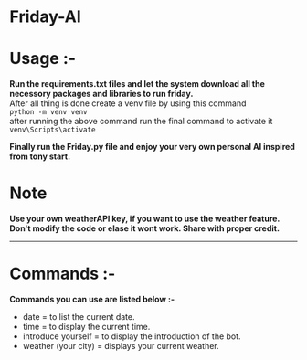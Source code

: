 # Friday-AI

# Usage :-

<b>Run the requirements.txt files and let the system download all the necessory packages and libraries to run friday.</b> <br> 
After all thing is done create a venv file by using this command <br>
```python -m venv venv``` <br>
after running the above command run the final command to activate it <br>
```venv\Scripts\activate``` <br>

<b>Finally run the Friday.py file and enjoy your very own personal AI inspired from tony start.</b> <br>


# Note
<b>Use your own weatherAPI key, if you want to use the weather feature. Don't modify the code or elase it wont work. Share with proper credit.</b>

<hr>

# Commands :-

<b>Commands you can use are listed below :-</b> <br>

- date = to list the current date. <br>
- time = to display the current time.<br>
- introduce yourself = to display the introduction of the bot. <br>
- weather (your city) = displays your current weather.